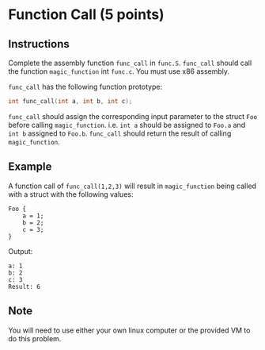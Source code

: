 # Function Call (5 points)

## Instructions

Complete the assembly function `func_call` in `func.S`. `func_call` should call the function `magic_function` int `func.c`. You must use x86 assembly.

`func_call` has the following function prototype:

```c
int func_call(int a, int b, int c);
```

`func_call` should assign the corresponding input parameter to the struct `Foo` before calling `magic_function`. i.e. `int a` should be assigned to `Foo.a` and `int b` assigned to `Foo.b`. `func_call` should return the result of calling `magic_function`.

## Example
A function call of `func_call(1,2,3)` will result in `magic_function` being called with a struct with the following values:

```
Foo {
	a = 1;
	b = 2;
	c = 3;
}
```

Output:

```
a: 1
b: 2
c: 3
Result: 6
```

## Note
You will need to use either your own linux computer or the provided VM to do this problem.
